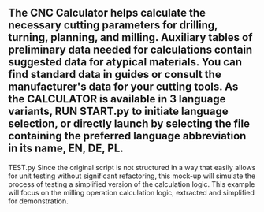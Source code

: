 The CNC Calculator helps calculate the necessary cutting parameters for drilling, turning, planning, and milling. 
Auxiliary tables of preliminary data needed for calculations contain suggested data for atypical materials. 
You can find standard data in guides or consult the manufacturer's data for your cutting tools. 
As the CALCULATOR is available in 3 language variants, RUN START.py to initiate language selection, or directly launch by selecting the file containing the preferred language abbreviation in its name, EN, DE, PL.
-----------------------------------------------------------------------------------------------
TEST.py 
Since the original script is not structured in a way that easily allows for unit testing without significant refactoring,
this mock-up will simulate the process of testing a simplified version of the calculation logic.
This example will focus on the milling operation calculation logic, extracted and simplified for demonstration.
